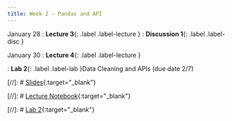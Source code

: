 ```yaml
---
title: Week 2 - Pandas and API
---
```


January 28
: **Lecture 3**{: .label .label-lecture }
: **Discussion 1**{: .label .label-disc } 


January 30
: **Lecture 4**{: .label .label-lecture }

: **Lab 2**{: .label .label-lab }Data Cleaning and APIs (due date 2/7)


[//]: # [Slides](){:target="_blank"} 

[//]: # [Lecture Notebook](){:target="_blank"} 

[//]: # [Lab 2](){:target="_blank"} 


